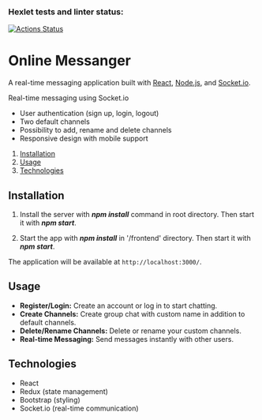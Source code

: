 ### Hexlet tests and linter status:
[![Actions Status](https://github.com/EllySmith/frontend-project-12/actions/workflows/hexlet-check.yml/badge.svg)](https://github.com/EllySmith/frontend-project-12/actions)

# Online Messanger

A real-time messaging application built with [React](https://reactjs.org/), [Node.js](https://nodejs.org/), and [Socket.io](https://socket.io/).

Real-time messaging using Socket.io
- User authentication (sign up, login, logout)
- Two default channels 
- Possibility to add, rename and delete channels
- Responsive design with mobile support

1. [Installation](#installation)
2. [Usage](#usage)
4. [Technologies](#technologies)

## Installation

1. Install the server with ***npm install*** command in root directory. Then start it with ***npm start***.

2. Start the app with ***npm install*** in '/frontend' directory. Then start it with ***npm start***.

The application will be available at `http://localhost:3000/`.

## Usage

- **Register/Login:** Create an account or log in to start chatting.
- **Create Channels:** Create group chat with custom name in addition to default channels.
- **Delete/Rename Channels:** Delete or rename your custom channels.
- **Real-time Messaging:** Send messages instantly with other users.
  
## Technologies

- React
- Redux (state management)
- Bootstrap (styling)
- Socket.io (real-time communication)




